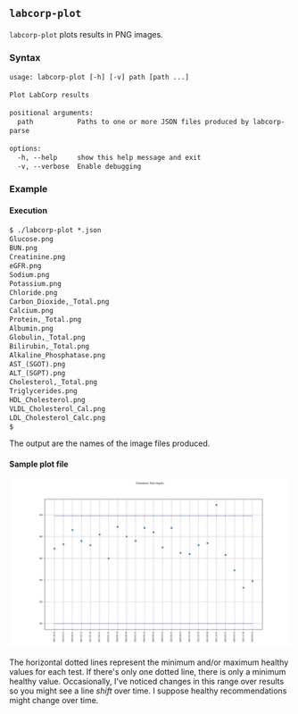 ## `labcorp-plot`
`labcorp-plot` plots results in PNG images.

### Syntax
```commandline
usage: labcorp-plot [-h] [-v] path [path ...]

Plot LabCorp results

positional arguments:
  path           Paths to one or more JSON files produced by labcorp-parse

options:
  -h, --help     show this help message and exit
  -v, --verbose  Enable debugging
```

### Example

#### Execution
```commandline
$ ./labcorp-plot *.json
Glucose.png
BUN.png
Creatinine.png
eGFR.png
Sodium.png
Potassium.png
Chloride.png
Carbon_Dioxide,_Total.png
Calcium.png
Protein,_Total.png
Albumin.png
Globulin,_Total.png
Bilirubin,_Total.png
Alkaline_Phosphatase.png
AST_(SGOT).png
ALT_(SGPT).png
Cholesterol,_Total.png
Triglycerides.png
HDL_Cholesterol.png
VLDL_Cholesterol_Cal.png
LDL_Cholesterol_Calc.png
$
```

The output are the names of the image files produced.

#### Sample plot file
![Cholesterol,_Total.png](images%2FCholesterol%2C_Total.png)

The horizontal dotted lines represent the minimum and/or maximum healthy values for each test. If there's only one dotted line, there is only a minimum healthy value.  Occasionally, I've noticed changes in this range over results so you might see a line _shift_ over time.  I suppose healthy recommendations might change over time.
